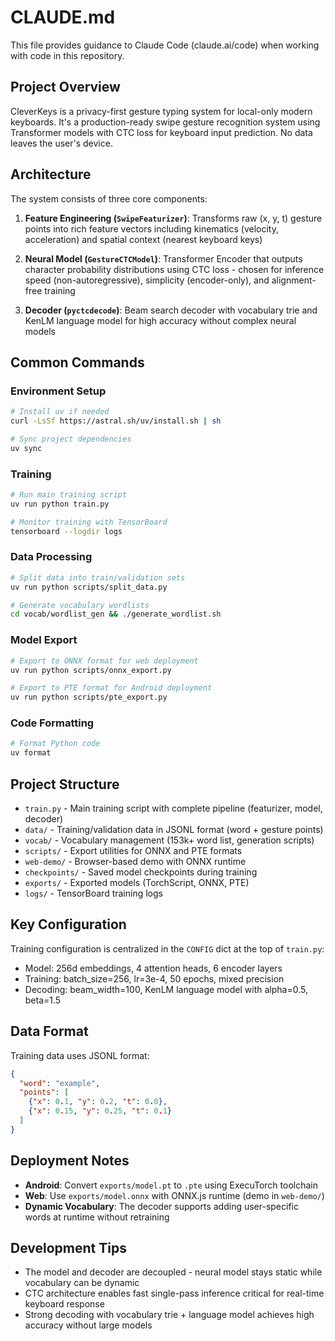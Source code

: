 # CLAUDE.md

This file provides guidance to Claude Code (claude.ai/code) when working with code in this repository.

## Project Overview

CleverKeys is a privacy-first gesture typing system for local-only modern keyboards. It's a production-ready swipe gesture recognition system using Transformer models with CTC loss for keyboard input prediction. No data leaves the user's device.

## Architecture

The system consists of three core components:

1. **Feature Engineering (`SwipeFeaturizer`)**: Transforms raw (x, y, t) gesture points into rich feature vectors including kinematics (velocity, acceleration) and spatial context (nearest keyboard keys)

2. **Neural Model (`GestureCTCModel`)**: Transformer Encoder that outputs character probability distributions using CTC loss - chosen for inference speed (non-autoregressive), simplicity (encoder-only), and alignment-free training

3. **Decoder (`pyctcdecode`)**: Beam search decoder with vocabulary trie and KenLM language model for high accuracy without complex neural models

## Common Commands

### Environment Setup
```bash
# Install uv if needed
curl -LsSf https://astral.sh/uv/install.sh | sh

# Sync project dependencies
uv sync
```

### Training
```bash
# Run main training script
uv run python train.py

# Monitor training with TensorBoard
tensorboard --logdir logs
```

### Data Processing
```bash
# Split data into train/validation sets
uv run python scripts/split_data.py

# Generate vocabulary wordlists
cd vocab/wordlist_gen && ./generate_wordlist.sh
```

### Model Export
```bash
# Export to ONNX format for web deployment
uv run python scripts/onnx_export.py

# Export to PTE format for Android deployment  
uv run python scripts/pte_export.py
```

### Code Formatting
```bash
# Format Python code
uv format
```

## Project Structure

- `train.py` - Main training script with complete pipeline (featurizer, model, decoder)
- `data/` - Training/validation data in JSONL format (word + gesture points)
- `vocab/` - Vocabulary management (153k+ word list, generation scripts)
- `scripts/` - Export utilities for ONNX and PTE formats
- `web-demo/` - Browser-based demo with ONNX runtime
- `checkpoints/` - Saved model checkpoints during training
- `exports/` - Exported models (TorchScript, ONNX, PTE)
- `logs/` - TensorBoard training logs

## Key Configuration

Training configuration is centralized in the `CONFIG` dict at the top of `train.py`:
- Model: 256d embeddings, 4 attention heads, 6 encoder layers
- Training: batch_size=256, lr=3e-4, 50 epochs, mixed precision
- Decoding: beam_width=100, KenLM language model with alpha=0.5, beta=1.5

## Data Format

Training data uses JSONL format:
```json
{
  "word": "example",
  "points": [
    {"x": 0.1, "y": 0.2, "t": 0.0},
    {"x": 0.15, "y": 0.25, "t": 0.1}
  ]
}
```

## Deployment Notes

- **Android**: Convert `exports/model.pt` to `.pte` using ExecuTorch toolchain
- **Web**: Use `exports/model.onnx` with ONNX.js runtime (demo in `web-demo/`)
- **Dynamic Vocabulary**: The decoder supports adding user-specific words at runtime without retraining

## Development Tips

- The model and decoder are decoupled - neural model stays static while vocabulary can be dynamic
- CTC architecture enables fast single-pass inference critical for real-time keyboard response
- Strong decoding with vocabulary trie + language model achieves high accuracy without large models